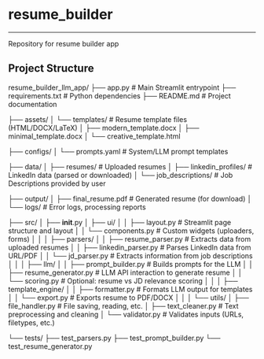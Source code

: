 # resume_builder
----------------
Repository for resume builder app

## Project Structure

resume_builder_llm_app/
├── app.py                            # Main Streamlit entrypoint
├── requirements.txt                  # Python dependencies
├── README.md                         # Project documentation

├── assets/
│   └── templates/                    # Resume template files (HTML/DOCX/LaTeX)
│       ├── modern_template.docx
│       ├── minimal_template.docx
│       └── creative_template.html

├── configs/
│   └── prompts.yaml                  # System/LLM prompt templates

├── data/
│   ├── resumes/                      # Uploaded resumes
│   ├── linkedin_profiles/           # LinkedIn data (parsed or downloaded)
│   └── job_descriptions/            # Job Descriptions provided by user

├── output/
│   ├── final_resume.pdf             # Generated resume (for download)
│   └── logs/                        # Error logs, processing reports

├── src/
│   ├── __init__.py
│   ├── ui/
│   │   ├── layout.py                # Streamlit page structure and layout
│   │   └── components.py           # Custom widgets (uploaders, forms)
│   │
│   ├── parsers/
│   │   ├── resume_parser.py        # Extracts data from uploaded resumes
│   │   ├── linkedin_parser.py      # Parses LinkedIn data from URL/PDF
│   │   └── jd_parser.py            # Extracts information from job descriptions
│   │
│   ├── llm/
│   │   ├── prompt_builder.py       # Builds prompts for the LLM
│   │   ├── resume_generator.py     # LLM API interaction to generate resume
│   │   └── scoring.py              # Optional: resume vs JD relevance scoring
│   │
│   ├── template_engine/
│   │   ├── formatter.py            # Formats LLM output for templates
│   │   └── export.py               # Exports resume to PDF/DOCX
│   │
│   └── utils/
│       ├── file_handler.py         # File saving, reading, etc.
│       ├── text_cleaner.py         # Text preprocessing and cleaning
│       └── validator.py            # Validates inputs (URLs, filetypes, etc.)

└── tests/
    ├── test_parsers.py
    ├── test_prompt_builder.py
    └── test_resume_generator.py
